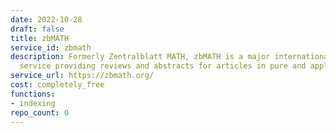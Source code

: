```yaml
---
date: 2022-10-28
draft: false
title: zbMATH
service_id: zbmath
description: Formerly Zentralblatt MATH, zbMATH is a major international reviewing
  service providing reviews and abstracts for articles in pure and applied mathematics,
service_url: https://zbmath.org/
cost: completely_free
functions:
- indexing
repo_count: 0
---
```



